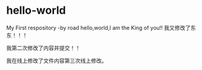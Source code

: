 # hello-world
My First respository -by road
hello,world,I am the King of you!!
我又修改了东东！！！

我第二次修改了内容并提交！！

我在线上修改了文件内容第三次线上修改。
